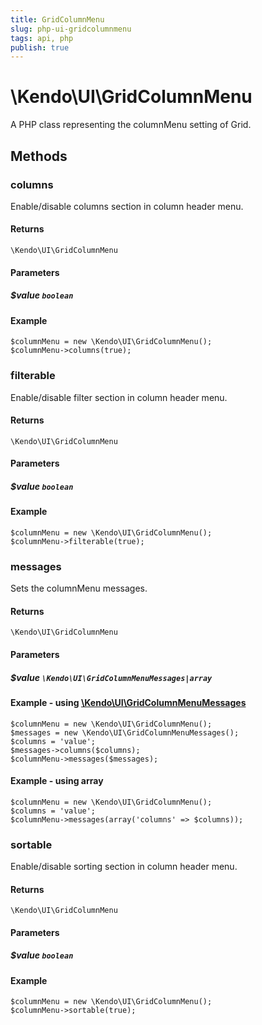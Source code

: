 ```yaml
---
title: GridColumnMenu
slug: php-ui-gridcolumnmenu
tags: api, php
publish: true
---
```


# \Kendo\UI\GridColumnMenu

A PHP class representing the columnMenu setting of Grid.


## Methods

### columns
Enable/disable columns section in column header menu.

#### Returns
`\Kendo\UI\GridColumnMenu`

#### Parameters

##### $value `boolean`



#### Example 
    $columnMenu = new \Kendo\UI\GridColumnMenu();
    $columnMenu->columns(true);

### filterable
Enable/disable filter section in column header menu.

#### Returns
`\Kendo\UI\GridColumnMenu`

#### Parameters

##### $value `boolean`



#### Example 
    $columnMenu = new \Kendo\UI\GridColumnMenu();
    $columnMenu->filterable(true);

### messages

Sets the columnMenu messages.

#### Returns
`\Kendo\UI\GridColumnMenu`

#### Parameters

##### $value `\Kendo\UI\GridColumnMenuMessages|array`


#### Example - using [\Kendo\UI\GridColumnMenuMessages](/api/wrappers/php/Kendo/UI/GridColumnMenuMessages)

    $columnMenu = new \Kendo\UI\GridColumnMenu();
    $messages = new \Kendo\UI\GridColumnMenuMessages();
    $columns = 'value';
    $messages->columns($columns);
    $columnMenu->messages($messages);

#### Example - using array

    $columnMenu = new \Kendo\UI\GridColumnMenu();
    $columns = 'value';
    $columnMenu->messages(array('columns' => $columns));

### sortable
Enable/disable sorting section in column header menu.

#### Returns
`\Kendo\UI\GridColumnMenu`

#### Parameters

##### $value `boolean`



#### Example 
    $columnMenu = new \Kendo\UI\GridColumnMenu();
    $columnMenu->sortable(true);

